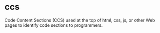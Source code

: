 # ccs
Code Content Sections (CCS) used at the top of html, css, js, or other Web pages to identify code sections to programmers.
